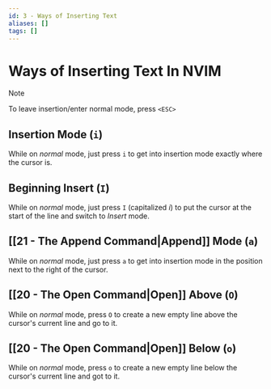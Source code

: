 ```yaml
---
id: 3 - Ways of Inserting Text
aliases: []
tags: []
---
```

# Ways of Inserting Text In NVIM

> [!note] 
> To leave insertion/enter normal mode, press `<ESC>`

## Insertion Mode (`i`)

While on *normal* mode, just press `i` to get into insertion mode exactly where the cursor is.

## Beginning Insert (`I`)

While on *normal* mode, just press `I` (capitalized *i*) to put the cursor at the start of the line and switch to *Insert* mode.

## [[21 - The Append Command|Append]] Mode (`a`)

While on *normal* mode, just press `a` to get into insertion mode in the position next to the right of the cursor.

## [[20 - The Open Command|Open]] Above (`O`)

While on *normal* mode, press `O` to create a new empty line above the cursor's current line and go to it.

## [[20 - The Open Command|Open]] Below (`o`)

While on *normal* mode, press `o` to create a new empty line below the cursor's current line and got to it.
